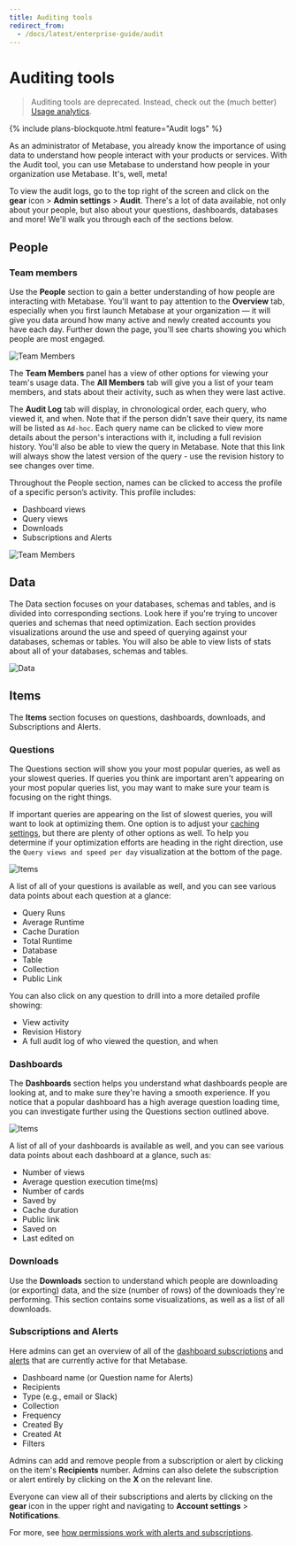 ```yaml
---
title: Auditing tools
redirect_from:
  - /docs/latest/enterprise-guide/audit
---
```


# Auditing tools

> Auditing tools are deprecated. Instead, check out the (much better) [Usage analytics](./usage-analytics.md).

{% include plans-blockquote.html feature="Audit logs" %}

As an administrator of Metabase, you already know the importance of using data to understand how people interact with your products or services. With the Audit tool, you can use Metabase to understand how people in your organization use Metabase. It's, well, meta!

To view the audit logs, go to the top right of the screen and click on the **gear** icon > **Admin settings** > **Audit**. There's a lot of data available, not only about your people, but also about your questions, dashboards, databases and more! We'll walk you through each of the sections below.

## People

### Team members

Use the __People__ section to gain a better understanding of how people are interacting with Metabase. You'll want to pay attention to the __Overview__ tab, especially when you first launch Metabase at your organization — it will give you data around how many active and newly created accounts you have each day. Further down the page, you'll see charts showing you which people are most engaged.

![Team Members](./images/audit-team.png)

The __Team Members__ panel has a view of other options for viewing your team's usage data. The __All Members__ tab will give you a list of your team members, and stats about their activity, such as when they were last active.

The __Audit Log__ tab will display, in chronological order, each query, who viewed it, and when. Note that if the person didn't save their query, its name will be listed as `Ad-hoc`. Each query name can be clicked to view more details about the person's interactions with it, including a full revision history. You'll also be able to view the query in Metabase. Note that this link will always show the latest version of the query - use the revision history to see changes over time.

Throughout the People section, names can be clicked to access the profile of a specific person’s activity. This profile includes:

- Dashboard views
- Query views
- Downloads
- Subscriptions and Alerts

![Team Members](./images/audit-teammember.png)

## Data

The Data section focuses on your databases, schemas and tables, and is divided into corresponding sections. Look here if you're trying to uncover queries and schemas that need optimization. Each section provides visualizations around the use and speed of querying against your databases, schemas or tables. You will also be able to view lists of stats about all of your databases, schemas and tables.

![Data](./images/audit-data.png)

## Items

The __Items__ section focuses on questions, dashboards, downloads, and Subscriptions and Alerts.

### Questions

The Questions section will show you your most popular queries, as well as your slowest queries. If queries you think are important aren't appearing on your most popular queries list, you may want to make sure your team is focusing on the right things.

If important queries are appearing on the list of slowest queries, you will want to look at optimizing them. One option is to adjust your [caching settings](../configuring-metabase/caching.md), but there are plenty of other options as well. To help you determine if your optimization efforts are heading in the right direction, use the `Query views and speed per day` visualization at the bottom of the page.

![Items](./images/audit-questions.png)

A list of all of your questions is available as well, and you can see various data points about each question at a glance:

- Query Runs
- Average Runtime
- Cache Duration
- Total Runtime
- Database
- Table
- Collection
- Public Link

You can also click on any question to drill into a more detailed profile showing:

- View activity
- Revision History
- A full audit log of who viewed the question, and when

### Dashboards

The __Dashboards__ section helps you understand what dashboards people are looking at, and to make sure they're having a smooth experience. If you notice that a popular dashboard has a high average question loading time, you can investigate further using the Questions section outlined above.

![Items](./images/audit-dashboards.png)

A list of all of your dashboards is available as well, and you can see various data points about each dashboard at a glance, such as:

- Number of views
- Average question execution time(ms)
- Number of cards
- Saved by
- Cache duration
- Public link
- Saved on
- Last edited on

### Downloads

Use the __Downloads__ section to understand which people are downloading (or exporting) data, and the size (number of rows) of the downloads they're performing. This section contains some visualizations, as well as a list of all downloads.

### Subscriptions and Alerts

Here admins can get an overview of all of the [dashboard subscriptions][dashboard-subscriptions] and [alerts][alerts] that are currently active for that Metabase.

- Dashboard name (or Question name for Alerts)
- Recipients
- Type (e.g., email or Slack)
- Collection
- Frequency
- Created By
- Created At
- Filters

Admins can add and remove people from a subscription or alert by clicking on the item's __Recipients__ number. Admins can also delete the subscription or alert entirely by clicking on the **X** on the relevant line.

Everyone can view all of their subscriptions and alerts by clicking on the **gear** icon in the upper right and navigating to **Account settings** > **Notifications**.

For more, see [how permissions work with alerts and subscriptions](../permissions/notifications.md).

[alerts]: ../questions/sharing/alerts.md
[dashboard-subscriptions]: ../dashboards/subscriptions.md
